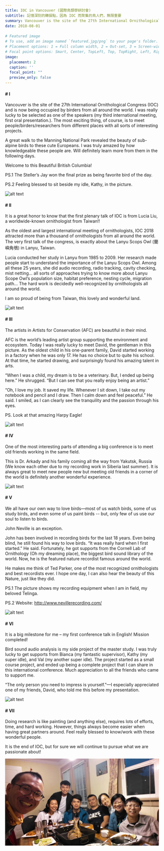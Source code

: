 ```yaml
---
title: IOC in Vancouver (國際鳥類學研討會)
subtitle: 記憶深刻的轉捩點，因為 IOC 而聚集的鳥人們，無限重要
summary: Vancouver is the site of the 27th International Ornithological Congress (IOC) and is now being occupied by birders from all around the world. I was really lucky to be selected as one of the speakers (my third international meeting, first oral presentation.)....
date: 2018-08-01

# Featured image
# To use, add an image named `featured.jpg/png` to your page's folder.
# Placement options: 1 = Full column width, 2 = Out-set, 3 = Screen-width
# Focal point options: Smart, Center, TopLeft, Top, TopRight, Left, Right, BottomLeft, Bottom, BottomRight
image:
  placement: 2
  caption: ''
  focal_point: ""
  preview_only: false
---
```


#### # I
Vancouver is the site of the 27th International Ornithological Congress (IOC) and is now being occupied by birders from all around the world. I was really lucky to be selected as one of the speakers (my third international meeting, first oral presentation.). The most exciting thing, of course, is to meet people/birders/researchers from different places with all sorts of interesting projects. 

A great walk to the Manning National Park revealed the beauty of sub-alpine birds to these cute Europeans. I was truly amazed by how knowledgeable these people are. Will definitely learn more from them in the following days. 

Welcome to this Beautiful British Columbia! 

PS.1 The Steller’s Jay won the final prize as being favorite bird of the day.

PS.2 Feeling blessed to sit beside my idle, Kathy, in the picture. 

![alt text](IMG_8098_1.jpg "")

#### # II
It is a great honor to know that the first plenary talk of IOC is from Lucia Liu, a worldwide-known ornithologist from Taiwan!! 

As the oldest and largest international meeting of ornithologists, IOC 2018 attracted more than a thousand of ornithologists from all around the world. The very first talk of the congress, is exactly about the Lanyu Scops Owl (蘭嶼角鴞) in Lanyu, Taiwan. 

Lucia conducted her study in Lanyu from 1985 to 2009. Her research made people start to understand the importance of the Lanyu Scops Owl. Among all these 25 years, she did audio recording, radio tracking, cavity checking, mist netting… all sorts of approaches trying to know more about Lanyu Scope Owl’s population size, habitat preference, nesting cycle, migration path... The hard work is decidedly well-recognized by ornithologists all around the world. 

I am so proud of being from Taiwan, this lovely and wonderful land. 


![alt text](IMG_8186_1.jpg "")

#### # III
The artists in Artists for Conservation (AFC) are beautiful in their mind.  

AFC is the world’s leading artist group supporting the environment and ecosystem. Today I was really lucky to meet David, the gentleman in this picture. As the oldest child in his one-parent family, David started working in a factory when he was only 17. He has no choice but to quite his school. At that time, he started drawing, and surprisingly found his amazing talent in arts. 

“When I was a child, my dream is to be a veterinary. But, I ended up being here.” He shrugged. “But I can see that you really enjoy being an artist.” 

“Oh, I love my job. It saved my life. Whenever I sit down, I take out my notebook and pencil and I draw. Then I calm down and feel peaceful.” He said. I smiled, as I can clearly see the tranquility and the passion through his eyes.  

PS. Look at that amazing Harpy Eagle!


![alt text](IMG_8307.jpg "")

#### # IV
One of the most interesting parts of attending a big conference is to meet old friends working in the same field. 

This is Dr. Arkady and his family coming all the way from Yakutsk, Russia (We know each other due to my recording work in Siberia last summer). It is always great to meet new people new but meeting old friends in a corner of the world is definitely another wonderful experience.

![alt text](IMG_8218.jpg "")

#### # V
We all have our own way to love birds—most of us watch birds, some of us study birds, and even some of us paint birds -- but, only few of us use our soul to listen to birds.

John Neville is an exception.

John has been involved in recording birds for the last 18 years. Even being blind, he still found his way to love birds. “It was really hard when I first started.” He said. Fortunately, he got supports from the Cornell Lab of Ornithology (Oh my dreaming place), the biggest bird sound library of the world. Now, he is the featured nature recordist famous around the world. 

He makes me think of Ted Parker, one of the most recognized ornithologists and best recordists ever. I hope one day, I can also hear the beauty of this Nature, just like they did. 

PS.1 The picture shows my recording equipment when I am in field, my beloved Telinga. 

PS.2 Website: http://www.nevillerecording.com/


![alt text](IMG_8288.jpg "")

#### # VI
It is a big milestone for me – my first conference talk in English! Mission completed!

Bird sound audio analysis is my side project of the master study. I was truly lucky to get supports from Bianca (my fantastic supervisor), Kathy (my super idle), and Val (my another super idle). The project started as a small course project, and ended up being a complete project that I can share in this international conference. Much appreciation to all the friends who came to support me. 

“The only person you need to impress is yourself.”—I especially appreciated one of my friends, David, who told me this before my presentation.

![alt text](featured.jpg "")

#### # VII
Doing research is like painting (and anything else), requires lots of efforts, time, and hard working. However, things always become easier when having great partners around. Feel really blessed to know/work with these wonderful people. 

It is the end of IOC, but for sure we will continue to pursue what we are passionate about!

![alt text](Taiwan_1.jpg "")